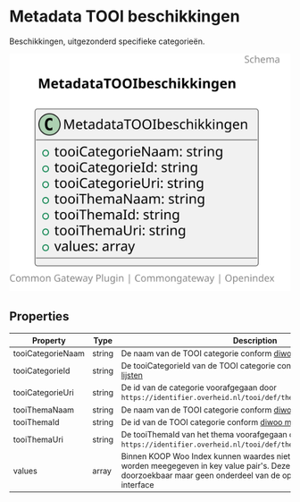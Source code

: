 # Metadata TOOI beschikkingen

Beschikkingen, uitgezonderd specifieke categorieën.

![Class Diagram](https://github.com/CommonGateway/OpenIndex/blob/main/docs/schema/Metadata.tooi_beschikkingen.svg)

## Properties

| Property | Type | Description | Required |
|----------|------|-------------|----------|
| tooiCategorieNaam | string | De naam van de TOOI categorie conform [diwoo metadata lijsten](https://standaarden.overheid.nl/diwoo/metadata/doc/0.9.1/diwoo-metadata-lijsten_xsd_Simple_Type_diwoo_scw_woo_informatiecategorieen) | No |
| tooiCategorieId | string | De tooiCategorieId van de TOOI categorie conform [diwoo metadata lijsten](https://standaarden.overheid.nl/diwoo/metadata/doc/0.9.1/diwoo-metadata-lijsten_xsd_Simple_Type_diwoo_scw_woo_informatiecategorieen) | No |
| tooiCategorieUri | string | De id van de categorie voorafgegaan door `https://identifier.overheid.nl/tooi/def/thes/kern/[tooiCategorieId]` | No |
| tooiThemaNaam | string | De naam van de TOOI categorie conform [diwoo metadata lijsten](https://standaarden.overheid.nl/diwoo/metadata/doc/0.9.1/diwoo-metadata-lijsten_xsd_Simple_Type_diwoo_scw_woo_informatiecategorieen) | No |
| tooiThemaId | string | De id van de TOOI categorie conform [diwoo metadata lijsten](https://standaarden.overheid.nl/diwoo/metadata/doc/0.9.1/diwoo-metadata-lijsten_xsd_Simple_Type_diwoo_scw_woo_informatiecategorieen) | No |
| tooiThemaUri | string | De tooiThemaId van het thema voorafgegaan door `https://identifier.overheid.nl/tooi/def/thes/kern/[tooiThemaId]` | No |
| values | array | Binnen KOOP Woo Index kunnen waardes niet uitlijnen op TOOI wel worden meegegeven in key value pair's. Deze zijn vervolgens wel doorzoekbaar maar geen onderdeel van de open.overheid.nl user interface | No |
